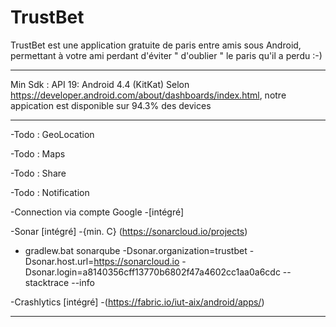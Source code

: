 # TrustBet


TrustBet est une application gratuite de paris entre amis sous Android, permettant à votre ami perdant d'éviter " d'oublier " le paris qu'il a perdu :-)

---------

Min Sdk : API 19: Android 4.4 (KitKat)
Selon https://developer.android.com/about/dashboards/index.html, notre appication est disponible sur 94.3% des devices

--------
-Todo : GeoLocation

-Todo : Maps

-Todo : Share

-Todo : Notification

-Connection via compte Google
  -[intégré]

-Sonar [intégré] 
  -{min. C} (https://sonarcloud.io/projects)
  - gradlew.bat sonarqube -Dsonar.organization=trustbet -Dsonar.host.url=https://sonarcloud.io -Dsonar.login=a8140356cff13770b6802f47a4602cc1aa0a6cdc --stacktrace --info

-Crashlytics [intégré] 
  -(https://fabric.io/iut-aix/android/apps/)


---------
